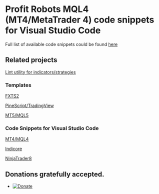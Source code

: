 # Profit Robots MQL4 (MT4/MetaTrader 4) code snippets for Visual Studio Code

Full list of available code snippets could be found [here](https://github.com/sibvic/vsc-mq4-snippets/wiki/Snippets)

## Related projects

[Lint utility for indicators/strategies](https://github.com/sibvic/fxlint)

### Templates

[FXTS2](https://github.com/sibvic/fxts2-templates) 

[PineScript/TradingView](https://github.com/sibvic/pinescript-templates) 

[MT5/MQL5](https://github.com/sibvic/mq5-templates) 

### Code Snippets for Visual Studio Code

[MT4/MQL4](https://github.com/sibvic/vsc-mq4-snippets) 

[Indicore](https://github.com/sibvic/vsc-indicore)

[NinjaTrader8](https://github.com/sibvic/vsc-nt8-snippets)

## Donations gratefully accepted.

* [![Donate](https://img.shields.io/badge/Donate-PayPal-green.svg)](https://paypal.me/sibvic)